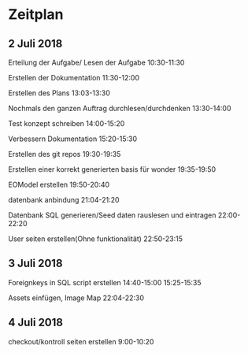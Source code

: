 # Zeitplan

## 2 Juli 2018

Erteilung der Aufgabe/ Lesen der Aufgabe
10:30-11:30

Erstellen der Dokumentation
11:30-12:00

Erstellen des Plans
13:03-13:30

Nochmals den ganzen Auftrag durchlesen/durchdenken
13:30-14:00

Test konzept schreiben
14:00-15:20

Verbessern Dokumentation
15:20-15:30

Erstellen des git repos
19:30-19:35

Erstellen einer korrekt generierten basis  für wonder
19:35-19:50

EOModel erstellen
19:50-20:40

datenbank anbindung
21:04-21:20

Datenbank SQL generieren/Seed daten rauslesen und eintragen
22:00-22:20

User seiten erstellen(Ohne funktionalität)
22:50-23:15

## 3 Juli 2018

Foreignkeys in SQL script erstellen
14:40-15:00
15:25-15:35

Assets einfügen, Image Map
22:04-22:30

## 4 Juli 2018

checkout/kontroll seiten erstellen
9:00-10:20
